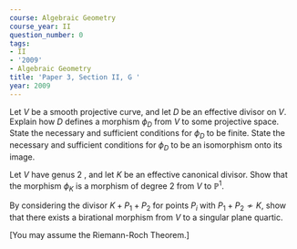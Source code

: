 ```yaml
---
course: Algebraic Geometry
course_year: II
question_number: 0
tags:
- II
- '2009'
- Algebraic Geometry
title: 'Paper 3, Section II, G '
year: 2009
---
```




Let $V$ be a smooth projective curve, and let $D$ be an effective divisor on $V$. Explain how $D$ defines a morphism $\phi_{D}$ from $V$ to some projective space. State the necessary and sufficient conditions for $\phi_{D}$ to be finite. State the necessary and sufficient conditions for $\phi_{D}$ to be an isomorphism onto its image.

Let $V$ have genus 2 , and let $K$ be an effective canonical divisor. Show that the morphism $\phi_{K}$ is a morphism of degree 2 from $V$ to $\mathbb{P}^{1}$.

By considering the divisor $K+P_{1}+P_{2}$ for points $P_{i}$ with $P_{1}+P_{2} \nsim K$, show that there exists a birational morphism from $V$ to a singular plane quartic.

[You may assume the Riemann-Roch Theorem.]